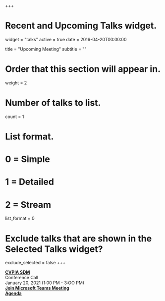 +++
# Recent and Upcoming Talks widget.
widget = "talks"
active = true
date = 2016-04-20T00:00:00

title = "Upcoming Meeting"
subtitle = ""

# Order that this section will appear in.
weight = 2

# Number of talks to list.
count = 1

# List format.
#   0 = Simple
#   1 = Detailed
#   2 = Stream
list_format = 0

# Exclude talks that are shown in the Selected Talks widget?
exclude_selected = false
+++

**[CVPIA SDM](http://cvpia.scienceintegrationteam.com/meetings/)**     
Conference Call    
January 20, 2021 (1:00 PM - 3:OO PM)                
**[Join Microsoft Teams Meeting](https://teams.microsoft.com/l/meetup-join/19%3ameeting_MjBiNDQwNTQtYjA4NS00MDZiLTg2YWEtYThiZjUxY2ZiODJk%40thread.v2/0?context=%7b%22Tid%22%3a%220693b5ba-4b18-4d7b-9341-f32f400a5494%22%2c%22Oid%22%3a%2221fd3330-a882-41c0-8548-dfb3ce078083%22%7d    )**          
**[Agenda](http://cvpia.scienceintegrationteam.com/meetings/#agenda )** 
